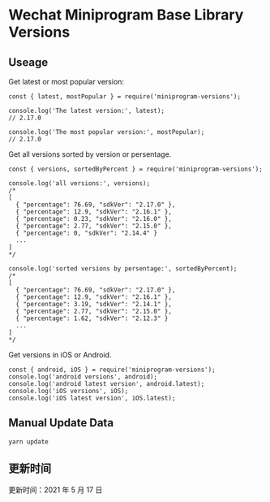 
# Wechat Miniprogram Base Library Versions

## Useage

Get latest or most popular version:

```;
const { latest, mostPopular } = require('miniprogram-versions');

console.log('The latest version:', latest);
// 2.17.0

console.log('The most popular version:', mostPopular);
// 2.17.0

```

Get all versions sorted by version or persentage.

```
const { versions, sortedByPercent } = require('miniprogram-versions');

console.log('all versions:', versions);
/*
[
  { "percentage": 76.69, "sdkVer": "2.17.0" },
  { "percentage": 12.9, "sdkVer": "2.16.1" },
  { "percentage": 0.23, "sdkVer": "2.16.0" },
  { "percentage": 2.77, "sdkVer": "2.15.0" },
  { "percentage": 0, "sdkVer": "2.14.4" }
  ...
]
*/

console.log('sorted versions by persentage:', sortedByPercent);
/*
[
  { "percentage": 76.69, "sdkVer": "2.17.0" },
  { "percentage": 12.9, "sdkVer": "2.16.1" },
  { "percentage": 3.19, "sdkVer": "2.14.1" },
  { "percentage": 2.77, "sdkVer": "2.15.0" },
  { "percentage": 1.62, "sdkVer": "2.12.3" }
  ...
]
*/
```

Get versions in iOS or Android.

```
const { android, iOS } = require('miniprogram-versions');
console.log('android versions', android);
console.log('android latest version', android.latest);
console.log('iOS versions', iOS);
console.log('iOS latest version', iOS.latest);
```

## Manual Update Data

```
yarn update
```

## 更新时间

更新时间：2021 年 5 月 17 日
